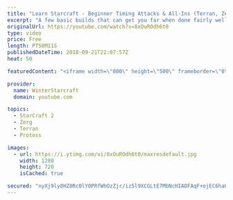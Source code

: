 ```yaml
---
title: "Learn Starcraft - Beginner Timing Attacks & All-Ins (Terran, Zerg & Protoss)"
excerpt: "A few basic builds that can get you far when done fairly well. Also important is how not to overextend and lose everything."
originalUrl: https://youtube.com/watch?v=8xOuROdh6t0
type: video
price: Free
length: PT58M11S
publishedDateTime: 2018-09-21T22:07:57Z
heat: 50

featuredContent: "<iframe width=\"800\" height=\"500\" frameborder=\"0\" src=\"https://www.youtube.com/embed/8xOuROdh6t0\" allow=\"accelerometer; autoplay; encrypted-media; gyroscope; picture-in-picture\" allowfullscreen></iframe>"

provider:
  name: WinterStarcraft
  domain: youtube.com

topics:
  - StarCraft 2
  - Zerg
  - Terran
  - Protoss

images:
  - url: https://i.ytimg.com/vi/8xOuROdh6t0/maxresdefault.jpg
    width: 1280
    height: 720
    isCached: true

secured: "nyXj9ly8HZ8Rc0lY0PRfWhOzZjr/iz5l9XCGLtE7MbNcHIAOFAqF+ojEC6haOQhgDykV0eYe/K5Zuof8jygDybefPOZJ1XcHXiGvfvT3SFJjGuH6d7sNMlNr0Pxj2RRkBirtBYXo76Co/G4TN2FehyP67TDwIgS+NPqRvarxHmUi/hxfVal8HQT3Cy4DyVZLekbqpNSR+DSQK5el5nKKbRgdpE2+BskIEWG/YuozsSsnv9cchdkBI9s0twAPMF04wfCJ1sh1rf61x13WLVGginxiEffdklKKrYQ8KlIKDQff/mZ63I7c6flrnuvuvEshI+8ST4rZHAerhrLXOZ6F/KCRAovhH/P85lmmqDyBmyFO8TPsu662PvRYf64WD2SdgHwYXexOIrdrkDCYlVSNCfo1QQ48bcbWCTcpcrDIYTc=;UpOzioSSGytXouVEddG4Pg=="
---
```


